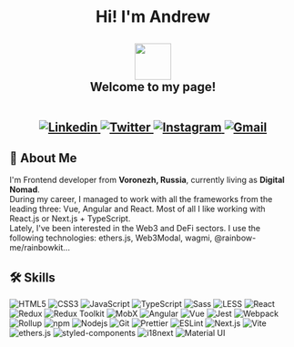 <h1 align="center">Hi! I'm Andrew</h1>

<h2 align="center">
  <img src="https://emojis.slackmojis.com/emojis/images/1602241199/10777/keanu-thanks.gif?1602241199" width="64" />
  <br />
  Welcome to my page!
  <br />
  <br />
  <p align="center">
    <a href="https://www.linkedin.com/in/arusanoff/" target="_blank" rel="noreferrer noopener">
      <img alt="Linkedin" src="https://img.shields.io/badge/-arusanoff-blue?style=flat&logo=Linkedin&logoColor=white&link=https://www.linkedin.com/in/arusanoff/" />
    </a>
    <a href="https://twitter.com/andrew_rusanoff" target="_blank" rel="noreferrer noopener">
      <img alt="Twitter" src="https://img.shields.io/badge/-@andrew_rusanoff-1ca0f1?style=flat&labelColor=1ca0f1&logo=twitter&logoColor=white&link=https://twitter.com/andrew_rusanoff" />
    </a>
    <a href="https://www.instagram.com/aa.rusanoff/" target="_blank" rel="noreferrer noopener">
      <img alt="Instagram" src="https://img.shields.io/badge/-@aa.rusanoff-purple?style=flat&logo=instagram&logoColor=white&link=https://www.instagram.com/aa.rusanoff/" />
    </a>
    <a href="mailto:andrew.rusanoff@gmail.com">
      <img alt="Gmail" src="https://img.shields.io/badge/-andrew.rusanoff-c14438?style=flat&logo=Gmail&logoColor=white&link=mailto:andrew.rusanoff@gmail.com" />
    </a>
  </p>
</h2>

<h2>
  🚀 About Me
</h2>

<p>
  I'm Frontend developer from
  <b>Voronezh, Russia</b>,
  currently living as <b>Digital Nomad</b>.
  <br />
  During my career, I managed to work with all the frameworks from the leading three: Vue, Angular and React.
  Most of all I like working with React.js or Next.js + TypeScript.
  <br />
  Lately, I've been interested in the Web3 and DeFi sectors. I use the following technologies: ethers.js, Web3Modal, wagmi, @rainbow-me/rainbowkit...
</p>

<h2>
  🛠 Skills
</h2>

<p>
  <img alt="HTML5" src="https://img.shields.io/badge/-HTML5-E34F26?style=flat&logo=html5&logoColor=white" />
  <img alt="CSS3" src="http://img.shields.io/badge/-CSS3-0479BE?style=flat&logo=css3&logoColor=white" />
  <img alt="JavaScript" src="http://img.shields.io/badge/-JavaScript-F6DF1C?style=flat&logo=javascript&logoColor=grey" />
  <img alt="TypeScript" src="https://img.shields.io/badge/-TypeScript-007ACC?style=flat&logo=typescript&logoColor=white" />
  <img alt="Sass" src="https://img.shields.io/badge/-Sass-CC6699?style=flat&logo=sass&logoColor=white" />
  <img alt="LESS" src="http://img.shields.io/badge/-LESS-1F416F?style=flat&logoColor=white" />
  <img alt="React" src="https://img.shields.io/badge/-React-45b8d8?style=flat&logo=react&logoColor=white" />
  <img alt="Redux" src="https://img.shields.io/badge/-Redux-764ABC?style=flat&logo=redux&logoColor=white" />
  <img alt="Redux Toolkit" src="https://img.shields.io/badge/-Redux-593D88?style=flat&logo=redux&logoColor=white" />
  <img alt="MobX" src="http://img.shields.io/badge/-MobX-DF5F14?style=flat&logo=mob-x&logoColor=white" />
  <img alt="Angular" src="https://img.shields.io/badge/-Angular-DD0031?style=flat&logo=angular&logoColor=white" />
  <img alt="Vue" src="http://img.shields.io/badge/-Vue-3EBA84?style=flat&logo=Vue.js&logoColor=white" />
  <img alt="Jest" src="http://img.shields.io/badge/-Jest-C63D16?style=flat&logo=jest&logoColor=white" />
  <img alt="Webpack" src="https://img.shields.io/badge/-Webpack-8DD6F9?style=flat&logo=webpack&logoColor=white" />
  <img alt="Rollup" src="https://img.shields.io/badge/-Rollup-EC4A3F?style=flat&logo=rollup.js&logoColor=white" />
  <img alt="npm" src="https://img.shields.io/badge/-NPM-CB3837?style=flat&logo=npm&logoColor=white" />
  <img alt="Nodejs" src="https://img.shields.io/badge/-Nodejs-43853d?style=flat&logo=Node.js&logoColor=white" />
  <img alt="Git" src="http://img.shields.io/badge/-Git-EF512F?style=flat&logo=git&logoColor=white" />
  <img alt="Prettier" src="https://img.shields.io/badge/-Prettier-F7B93E?style=flat&logo=prettier&logoColor=white" />
  <img alt="ESLint" src="http://img.shields.io/badge/-ESLint-4B32C3?style=flat&logo=eslint&logoColor=white" />
  <img alt="Next.js" src="https://img.shields.io/badge/-Next.js-000000?style=flat&logo=next.js&logoColor=white" />
  <img alt="Vite" src="https://img.shields.io/badge/-Vite-636CFF?style=flat&logo=vite&logoColor=white" />
  <img alt="ethers.js" src="https://img.shields.io/badge/-ethers.js-2435A0?style=flat&logo=ethers&logoColor=white" />
  <img alt="styled-components" src="https://img.shields.io/badge/-styled--components-121317?style=flat&logo=styledcomponents&logoColor=white" />
  <img alt="i18next" src="https://img.shields.io/badge/-i18next-009788?style=flat&logo=i18next&logoColor=white" />
  <img alt="Material UI" src="https://img.shields.io/badge/-Material_UI-027FFE?style=flat&logo=mui&logoColor=white" />
</p>
